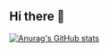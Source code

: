 ## Hi there 👋
[![Anurag's GitHub stats](https://github-readme-stats.vercel.app/api?username=tae1231_Github_Username)](https://github.com/anuraghazra/github-readme-stats)
 
<!--
**tae1231/tae1231** is a ✨ _special_ ✨ repository because its `README.md` (this file) appears on your GitHub profile.

Here are some ideas to get you started:

- 🔭 I’m currently working on ...
- 🌱 I’m currently learning ...
- 👯 I’m looking to collaborate on ...
- 🤔 I’m looking for help with ...
- 💬 Ask me about ...
- 📫 How to reach me: ...
- 😄 Pronouns: ...
- ⚡ Fun fact: ...
-->
